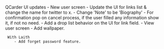 QCarder UI updates
    <!-- - Centralize login/registration forms. -->
    <!-- - Change image placeholder. -->
    <!-- - Slider -->
        <!-- - Change the name of 'Group users' to Dashboard. -->
        <!-- - Add Analytics button with pop message comming soon. -->
        <!-- - Add Contact us button with pop message comming soon. -->
        <!-- - Move app name & version to end of the slider. -->
    - New user screen
        - Update the UI for links list & change the name for twitter to x.
        - Change 'Note' to be 'Biography'
        - For confirmation pop on cancel process, if the user filled any information show it, if not no need.
        - Add a drop list behavior on the UI for link field.
    - View user screen
        - Add wallpaper.


     With Laith
        - Add forget password feature.